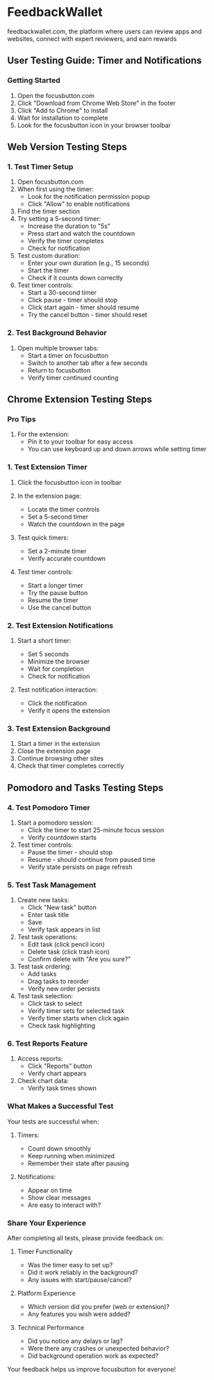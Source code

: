 # FeedbackWallet

feedbackwallet.com, the platform where users can review apps and websites, connect with expert reviewers, and earn rewards

## User Testing Guide: Timer and Notifications

### Getting Started

1. Open the focusbutton.com
2. Click "Download from Chrome Web Store" in the footer
3. Click "Add to Chrome" to install
4. Wait for installation to complete
5. Look for the focusbutton icon in your browser toolbar

## Web Version Testing Steps

### 1. Test Timer Setup

1. Open focusbutton.com
2. When first using the timer:
   - Look for the notification permission popup
   - Click "Allow" to enable notifications
3. Find the timer section
4. Try setting a 5-second timer:
   - Increase the duration to "5s"
   - Press start and watch the countdown
   - Verify the timer completes
   - Check for notification
5. Test custom duration:
   - Enter your own duration (e.g., 15 seconds)
   - Start the timer
   - Check if it counts down correctly
6. Test timer controls:
   - Start a 30-second timer
   - Click pause - timer should stop
   - Click start again - timer should resume
   - Try the cancel button - timer should reset

### 2. Test Background Behavior

1. Open multiple browser tabs:
   - Start a timer on focusbutton
   - Switch to another tab after a few seconds
   - Return to focusbutton
   - Verify timer continued counting

## Chrome Extension Testing Steps

### Pro Tips

1. For the extension:
   - Pin it to your toolbar for easy access
   - You can use keyboard up and down arrows while setting timer

### 1. Test Extension Timer

1. Click the focusbutton icon in toolbar
2. In the extension page:

   - Locate the timer controls
   - Set a 5-second timer
   - Watch the countdown in the page

3. Test quick timers:

   - Set a 2-minute timer
   - Verify accurate countdown

4. Test timer controls:
   - Start a longer timer
   - Try the pause button
   - Resume the timer
   - Use the cancel button

### 2. Test Extension Notifications

1. Start a short timer:

   - Set 5 seconds
   - Minimize the browser
   - Wait for completion
   - Check for notification

2. Test notification interaction:
   - Click the notification
   - Verify it opens the extension

### 3. Test Extension Background

1. Start a timer in the extension
2. Close the extension page
3. Continue browsing other sites
4. Check that timer completes correctly

## Pomodoro and Tasks Testing Steps

### 4. Test Pomodoro Timer

1. Start a pomodoro session:
   - Click the timer to start 25-minute focus session
   - Verify countdown starts
2. Test timer controls:
   - Pause the timer - should stop
   - Resume - should continue from paused time
   - Verify state persists on page refresh

### 5. Test Task Management

1. Create new tasks:
   - Click "New task" button
   - Enter task title
   - Save
   - Verify task appears in list
2. Test task operations:
   - Edit task (click pencil icon)
   - Delete task (click trash icon)
   - Confirm delete with "Are you sure?"
3. Test task ordering:
   - Add tasks
   - Drag tasks to reorder
   - Verify new order persists
4. Test task selection:
   - Click task to select
   - Verify timer sets for selected task
   - Verify timer starts when click again
   - Check task highlighting

### 6. Test Reports Feature

1. Access reports:
   - Click "Reports" button
   - Verify chart appears
2. Check chart data:
   - Verify task times shown


### What Makes a Successful Test

Your tests are successful when:

1. Timers:

   - Count down smoothly
   - Keep running when minimized
   - Remember their state after pausing

2. Notifications:
   - Appear on time
   - Show clear messages
   - Are easy to interact with?

### Share Your Experience

After completing all tests, please provide feedback on:

1. Timer Functionality

   - Was the timer easy to set up?
   - Did it work reliably in the background?
   - Any issues with start/pause/cancel?

2. Platform Experience

   - Which version did you prefer (web or extension)?
   - Any features you wish were added?

3. Technical Performance
   - Did you notice any delays or lag?
   - Were there any crashes or unexpected behavior?
   - Did background operation work as expected?

Your feedback helps us improve focusbutton for everyone!
